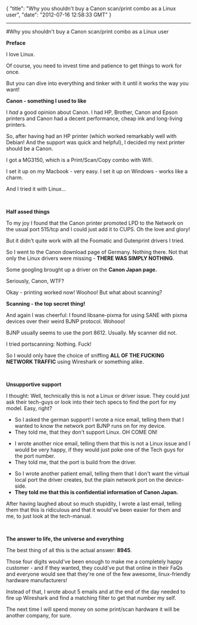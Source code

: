 {
  "title": "Why you shouldn't buy a Canon scan/print combo as a Linux user",
  "date": "2012-07-16 12:58:33 GMT"
}

---

#Why you shouldn't buy a Canon scan/print combo as a Linux user
<p><strong>Preface</strong></p>&#13;
<p>I love Linux.</p>&#13;
<p>Of course, you need to invest time and patience to get things to work for once.</p>&#13;
<p>But you can dive into everything and tinker with it until it works the way you want!</p>&#13;
&#13;
<p><strong>Canon - something I used to like</strong></p>&#13;
<p>I <em>had</em> a good opinion about Canon. I had HP, Brother, Canon and Epson printers and Canon had a decent performance, cheap ink and long-living printers.</p>&#13;
<p>So, after having had an HP printer (which worked remarkably well with Debian! And the support was quick and helpful), I decided my next printer should be a Canon.</p>&#13;
<p>I got a MG3150, which is a Print/Scan/Copy combo with Wifi.</p>&#13;
<p>I set it up on my Macbook - very easy. I set it up on Windows - works like a charm.</p>&#13;
<p>And I tried it with Linux...</p>&#13;
<p><strong><br /></strong></p>&#13;
<p><strong>Half assed things</strong></p>&#13;
<p>To my joy I found that the Canon printer promoted LPD to the Network on the usual port 515/tcp and I could just add it to CUPS. Oh the love and glory!</p>&#13;
<p>But it didn't quite work with all the Foomatic and Gutenprint drivers I tried.</p>&#13;
<p>So I went to the Canon download page of Germany. Nothing there. Not that only the Linux drivers were missing - <strong>THERE WAS SIMPLY NOTHING</strong>.</p>&#13;
<p>Some googling brought up a driver on the <strong>Canon Japan page.</strong></p>&#13;
<p>Seriously, Canon, WTF?</p>&#13;
<p>Okay - printing worked now! Woohoo! But what about scanning?</p>&#13;
&#13;
<p><strong>Scanning - the top secret thing!</strong></p>&#13;
<p>And again I was cheerful: I found libsane-pixma for using SANE with pixma devices over their weird BJNP protocol. Wohooo!</p>&#13;
<p>BJNP usually seems to use the port 8612. Usually. My scanner did not.</p>&#13;
<p>I tried portscanning: Nothing. Fuck!</p>&#13;
<p>So I would only have the choice of sniffing <strong>ALL OF THE FUCKING NETWORK TRAFFIC</strong> using Wireshark or something alike.</p>&#13;
<p><strong><br /></strong></p>&#13;
<p><strong>Unsupportive support</strong></p>&#13;
<p>I thought: Well, technically this is not a Linux or driver issue. They could just ask their tech-guys or look into their tech specs to find the port for my model. Easy, right?</p>&#13;
<ul><li>So I asked the german support! I wrote a nice email, telling them that I wanted to know the network port BJNP runs on for my device.</li>&#13;
<li>They told me, that they don't support Linux. OH COME ON!</li>&#13;
</ul><ul><li>I wrote another nice email, telling them that this is not a Linux issue and I would be very happy, if they would just poke one of the Tech guys for the port number.</li>&#13;
<li>They told me, that the port is build from the driver.</li>&#13;
</ul><ul><li>So I wrote another patient email, telling them that I don't want the virtual local port the driver creates, but the plain network port on the device-side.</li>&#13;
<li><strong>They told me that this is confidential information of Canon Japan.</strong></li>&#13;
</ul><p>After having laughed about so much stupidity, I wrote a last email, telling them that this is ridiculous and that it would've been easier for them and me, to just look at the tech-manual.</p>&#13;
<p><strong><br /></strong></p>&#13;
<p><strong>The answer to life, the universe and everything</strong></p>&#13;
<p>The best thing of all this is the actual answer: <strong>8945</strong>.</p>&#13;
<p>Those four digits would've been enough to make me a completely happy customer - and if they wanted, they could've put that online in their FaQs and everyone would see that they're one of the few awesome, linux-friendly hardware manufacturers!</p>&#13;
<p>Instead of that, I wrote about 5 emails and at the end of the day needed to fire up Wireshark and find a matching filter to get that number my self. </p>&#13;
<p>The next time I will spend money on some print/scan hardware it will be another company, for sure.</p> 